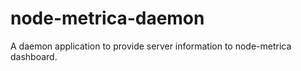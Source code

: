 node-metrica-daemon
===================

A daemon application to provide server information to node-metrica dashboard.

